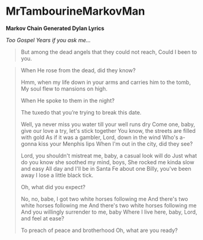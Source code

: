 # MrTambourineMarkovMan

**Markov Chain Generated Dylan Lyrics**

_Too Gospel Years if you ask me..._

> But among the dead angels that they could not reach, Could I been to you.

> When He rose from the dead, did they know?
> 
> Hmm, when my life down in your arms and carries him to the tomb, My soul flew to mansions on high.
> 
> When He spoke to them in the night?
> 
> The tuxedo that you’re trying to break this date.
> 
> Well, ya never miss you water till your well runs dry Come one, baby, give our love a try, let's stick together You know, the streets are filled with gold As if it was a gambler, Lord, down in the wind Who's a-gonna kiss your Menphis lips When I'm out in the city, did they see?
> 
> Lord, you shouldn't mistreat me, baby, a casual look will do Just what do you know she soothed my mind, boys, She rocked me kinda slow and easy All day and I'll be in Santa Fe about one Billy, you've been away I lose a little black tick.
> 
> Oh, what did you expect?
> 
> No, no, babe, I got two white horses following me And there's two white horses following me And there's two white horses following me And you willingly surrender to me, baby Where I live here, baby, Lord, and feel at ease?
> 
> To preach of peace and brotherhood Oh, what are you ready?
